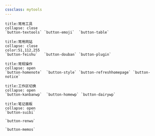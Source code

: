 ```yaml
---
cssclass: mytools
---
```



```ad-tip
title:常用工具
collapse: close
`button-textools` `button-emoji`  `button-table` 

```

```ad-example
title:常用网站
collapse: close
color:51,112,255
`button-feishu`   `button-douban` `button-plugin`
```


```ad-info
title:常规操作
collapse: open
`button-homenote`  `button-style` `button-refreshhomepage` `button-notice`
```



```ad-success
title:工作区切换
collapse: open
`button-kanbanwp`  `button-homewp` `button-dairywp`

```

```ad-abstract
title:笔记面板
collapse: open
`button-suibi` 

`button-renwu`

`button-memos`

```